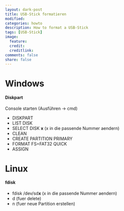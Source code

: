 ```yaml
---
layout: dark-post
title: USB-Stick formatieren
modified:
categories: howto
description: How to format a USB-Stick
tags: [USB-Stick]
image:
  feature:
  credit:
  creditlink:
comments: false
share: false
---
```


# Windows

#### Diskpart

Console starten (Ausführen -> cmd)

- DISKPART
- LIST DISK
- SELECT DISK **x** (x in die passende Nummer aendern)
- CLEAN
- CREATE PARTITION PRIMARY
- FORMAT FS=FAT32 QUICK
- ASSIGN

# Linux

#### fdisk

- fdisk /dev/sd**x** (x in die passende Nummer aendern)
- d (fuer delete)
- n (fuer neue Partition erstellen)

